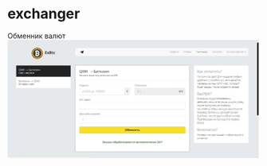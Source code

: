 # exchanger
Обменник валют
![preview](https://raw.githubusercontent.com/cyberpaste/exchanger/master/preview.jpg)
